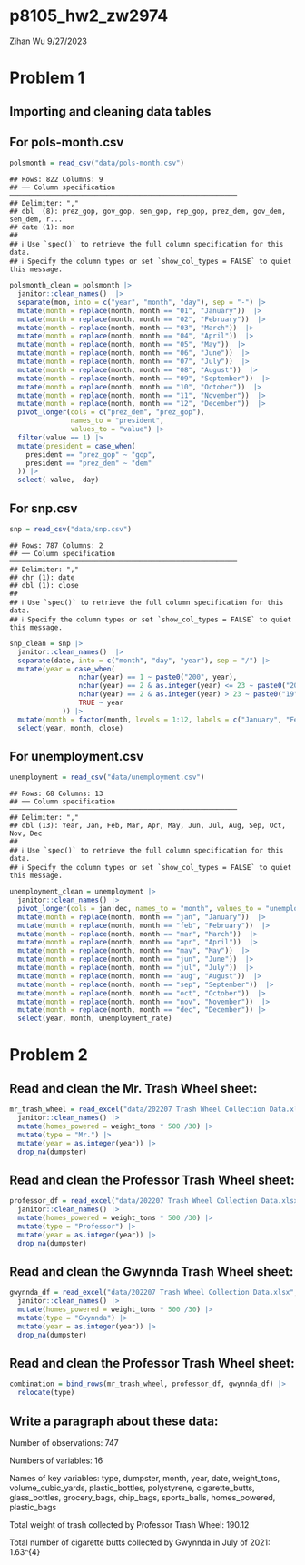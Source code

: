 p8105_hw2_zw2974
================
Zihan Wu
9/27/2023

# Problem 1

## Importing and cleaning data tables

## For pols-month.csv

``` r
polsmonth = read_csv("data/pols-month.csv") 
```

    ## Rows: 822 Columns: 9
    ## ── Column specification ────────────────────────────────────────────────────────
    ## Delimiter: ","
    ## dbl  (8): prez_gop, gov_gop, sen_gop, rep_gop, prez_dem, gov_dem, sen_dem, r...
    ## date (1): mon
    ## 
    ## ℹ Use `spec()` to retrieve the full column specification for this data.
    ## ℹ Specify the column types or set `show_col_types = FALSE` to quiet this message.

``` r
polsmonth_clean = polsmonth |> 
  janitor::clean_names()  |> 
  separate(mon, into = c("year", "month", "day"), sep = "-") |> 
  mutate(month = replace(month, month == "01", "January"))  |> 
  mutate(month = replace(month, month == "02", "February"))  |> 
  mutate(month = replace(month, month == "03", "March"))  |> 
  mutate(month = replace(month, month == "04", "April"))  |> 
  mutate(month = replace(month, month == "05", "May"))  |> 
  mutate(month = replace(month, month == "06", "June"))  |> 
  mutate(month = replace(month, month == "07", "July"))  |> 
  mutate(month = replace(month, month == "08", "August"))  |> 
  mutate(month = replace(month, month == "09", "September"))  |> 
  mutate(month = replace(month, month == "10", "October"))  |> 
  mutate(month = replace(month, month == "11", "November"))  |> 
  mutate(month = replace(month, month == "12", "December"))  |> 
  pivot_longer(cols = c("prez_dem", "prez_gop"), 
               names_to = "president",
               values_to = "value") |>
  filter(value == 1) |>
  mutate(president = case_when(
    president == "prez_gop" ~ "gop",
    president == "prez_dem" ~ "dem"
  )) |>
  select(-value, -day)
```

## For snp.csv

``` r
snp = read_csv("data/snp.csv") 
```

    ## Rows: 787 Columns: 2
    ## ── Column specification ────────────────────────────────────────────────────────
    ## Delimiter: ","
    ## chr (1): date
    ## dbl (1): close
    ## 
    ## ℹ Use `spec()` to retrieve the full column specification for this data.
    ## ℹ Specify the column types or set `show_col_types = FALSE` to quiet this message.

``` r
snp_clean = snp |> 
  janitor::clean_names()  |> 
  separate(date, into = c("month", "day", "year"), sep = "/") |> 
  mutate(year = case_when(
                 nchar(year) == 1 ~ paste0("200", year),
                 nchar(year) == 2 & as.integer(year) <= 23 ~ paste0("20", year),
                 nchar(year) == 2 & as.integer(year) > 23 ~ paste0("19", year),
                 TRUE ~ year
             )) |> 
  mutate(month = factor(month, levels = 1:12, labels = c("January", "February", "March", "April", "May", "June", "July", "August", "September", "October", "November", "December"))) |> 
  select(year, month, close)
```

## For unemployment.csv

``` r
unemployment = read_csv("data/unemployment.csv")
```

    ## Rows: 68 Columns: 13
    ## ── Column specification ────────────────────────────────────────────────────────
    ## Delimiter: ","
    ## dbl (13): Year, Jan, Feb, Mar, Apr, May, Jun, Jul, Aug, Sep, Oct, Nov, Dec
    ## 
    ## ℹ Use `spec()` to retrieve the full column specification for this data.
    ## ℹ Specify the column types or set `show_col_types = FALSE` to quiet this message.

``` r
unemployment_clean = unemployment |> 
  janitor::clean_names() |> 
  pivot_longer(cols = jan:dec, names_to = "month", values_to = "unemployment_rate") |> 
  mutate(month = replace(month, month == "jan", "January"))  |> 
  mutate(month = replace(month, month == "feb", "February"))  |> 
  mutate(month = replace(month, month == "mar", "March"))  |> 
  mutate(month = replace(month, month == "apr", "April"))  |> 
  mutate(month = replace(month, month == "may", "May"))  |> 
  mutate(month = replace(month, month == "jun", "June"))  |> 
  mutate(month = replace(month, month == "jul", "July"))  |> 
  mutate(month = replace(month, month == "aug", "August"))  |> 
  mutate(month = replace(month, month == "sep", "September"))  |> 
  mutate(month = replace(month, month == "oct", "October"))  |> 
  mutate(month = replace(month, month == "nov", "November"))  |> 
  mutate(month = replace(month, month == "dec", "December")) |> 
  select(year, month, unemployment_rate)
```

# Problem 2

## Read and clean the Mr. Trash Wheel sheet:

``` r
mr_trash_wheel = read_excel("data/202207 Trash Wheel Collection Data.xlsx", sheet = "Mr. Trash Wheel", range = "A2:N549") |> 
  janitor::clean_names() |> 
  mutate(homes_powered = weight_tons * 500 /30) |> 
  mutate(type = "Mr.") |> 
  mutate(year = as.integer(year)) |> 
  drop_na(dumpster)
```

## Read and clean the Professor Trash Wheel sheet:

``` r
professor_df = read_excel("data/202207 Trash Wheel Collection Data.xlsx", sheet = "Professor Trash Wheel", range = "A2:M96") |> 
  janitor::clean_names() |> 
  mutate(homes_powered = weight_tons * 500 /30) |> 
  mutate(type = "Professor") |> 
  mutate(year = as.integer(year)) |> 
  drop_na(dumpster)
```

## Read and clean the Gwynnda Trash Wheel sheet:

``` r
gwynnda_df = read_excel("data/202207 Trash Wheel Collection Data.xlsx", sheet = "Gwynnda Trash Wheel", range = "A2:K108") |> 
  janitor::clean_names() |> 
  mutate(homes_powered = weight_tons * 500 /30) |>
  mutate(type = "Gwynnda") |> 
  mutate(year = as.integer(year)) |>
  drop_na(dumpster)
```

## Read and clean the Professor Trash Wheel sheet:

``` r
combination = bind_rows(mr_trash_wheel, professor_df, gwynnda_df) |> 
  relocate(type)
```

## Write a paragraph about these data:

Number of observations: 747

Numbers of variables: 16

Names of key variables: type, dumpster, month, year, date, weight_tons,
volume_cubic_yards, plastic_bottles, polystyrene, cigarette_butts,
glass_bottles, grocery_bags, chip_bags, sports_balls, homes_powered,
plastic_bags

Total weight of trash collected by Professor Trash Wheel: 190.12

Total number of cigarette butts collected by Gwynnda in July of 2021:
1.63^{4}
